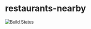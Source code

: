 # restaurants-nearby

[![Build Status](https://travis-ci.org/13LD/restaurants-nearby.svg?branch=master)](https://travis-ci.org/13LD/restaurants-nearby)